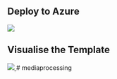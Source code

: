 

<h2>Deploy to Azure</h2>
<a href="https://portal.azure.com/#create/Microsoft.Template/uri/https%3A%2F%2Fraw.githubusercontent.com%2Fdavesamuelson%2Fmediaprocessing%2Fmediaprocessingdeployment%2Fmaster%2fazuredeploy.json" target="_blank">
    <img src="http://azuredeploy.net/deploybutton.png"/>
</a>

<h2>Visualise the Template</h2>
<a href="http://armviz.io/#/?load=https://raw.githubusercontent.com/davesamuelson/mediaprocessing/mediaprocessingdeployment/master/azuredeploy.json" target="_blank">
  <img src="http://armviz.io/visualizebutton.png"/>
</a># mediaprocessing
